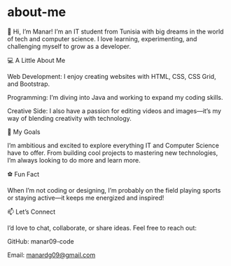 # about-me
👋 Hi, I’m Manar!
I’m an IT student from Tunisia with big dreams in the world of tech and computer science. I love learning, experimenting, and challenging myself to grow as a developer.

💻 A Little About Me

Web Development: I enjoy creating websites with HTML, CSS, CSS Grid, and Bootstrap.

Programming: I’m diving into Java and working to expand my coding skills.

Creative Side: I also have a passion for editing videos and images—it’s my way of blending creativity with technology.

🎯 My Goals

I’m ambitious and excited to explore everything IT and Computer Science have to offer. From building cool projects to mastering new technologies, I’m always looking to do more and learn more.

⚽ Fun Fact

When I’m not coding or designing, I’m probably on the field playing sports or staying active—it keeps me energized and inspired!

📫 Let’s Connect

I’d love to chat, collaborate, or share ideas. Feel free to reach out:

GitHub: manar09-code

Email: manardg09@gmail.com 
